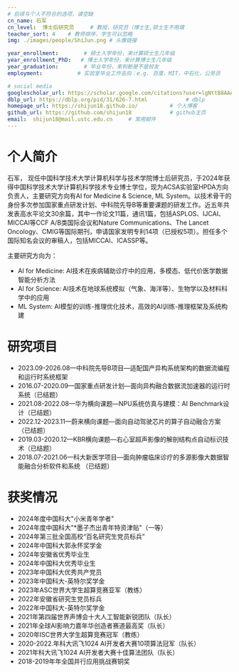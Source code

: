 ```yaml
---
# 后续与个人不符合的选项，请空缺
cn_name: 石军
cn_level:  博士后研究员     # 教授，研究员（博士生,硕士生不用填
teacher_sort: 4    # 教师排序，学生可以忽略
img: ./images/people/ShiJun.png # 头像链接

year_enrollment:        # 硕士入学年份，来计算硕士生几年级
year_enrollment_PhD:   # 博士入学年份，来计算博士生几年级
year_graduation:        # 毕业年份，来判断是不是校友
employment:           # 实验室毕业工作去向：e.g. 百度，MIT，中石化，公务员

# social media
googlescholar_url: https://scholar.google.com/citations?user=lgNttB8AAAAJ&hl=zh-CN         # googlescholar
dblp_url: https://dblp.org/pid/31/626-7.html            # dblp
homepage_url: https://shijun18.github.io/          # 个人博客
github_url: https://github.com/shijun18            # github主页
email:  shijun18@mail.ustc.edu.cn     # 常用邮件
---
```


# 个人简介

石军， 现任中国科学技术大学计算机科学与技术学院博士后研究员，于2024年获得中国科学技术大学计算机科学技术专业博士学位，现为ACSA实验室HPDA方向负责人，主要研究方向有AI for Medicine & Science, ML System。以技术骨干的身份多次参加国家重点研发计划、中科院先导B等重要课题的研发工作。近五年共发表高水平论文30余篇，其中一作论文11篇，通讯1篇，包括ASPLOS、IJCAI、MICCAI等CCF A/B类国际会议和Nature Communications、The Lancet Oncology、CMIG等国际期刊，申请国家发明专利14项（已授权5项）。担任多个国际知名会议的审稿人，包括MICCAI、ICASSP等。

主要研究方向为：

- AI for Medicine: AI技术在疾病辅助诊疗中的应用，多模态、低代价医学数据智能分析方法
- AI for Science: AI技术在地球系统模拟（气象、海洋等）、生物学以及材料科学中的应用
- ML System: AI模型的训练-推理优化技术，高效的AI训练-推理框架及系统构建

# 研究项目

* 2023.09-2026.08—中科院先导B项目—适配国产异构系统架构的数据流编程和运行时系统框架
* 2016.07-2020.09—国家重点研发计划—面向异构融合数据流加速器的运行时系统（已结题）
* 2021.08-2022.08—华为横向课题—NPU系统仿真与建模：AI Benchmark设计（已结题）
* 2022.12-2023.11—蔚来横向课题—面向自动驾驶芯片的算子自动融合方案（已结题）
* 2019.03-2020.12—KBR横向课题—右心室超声影像的解剖结构点自动标识技术（已结题）
* 2018.07-2021.06—科大新医学项目—面向肿瘤临床诊疗的多源影像大数据智能融合分析软件和系统 （已结题）


# 获奖情况

* 2024年度中国科大"小米青年学者"
* 2024年度中国科大"*墨子杰出青年特资津贴"（一等）
* 2024年第三批全国高校“百名研究生党员标兵”  
* 2024年中国科大郭永怀奖学金
* 2024年安徽省优秀毕业生
* 2024年中国科大优秀毕业生
* 2023年中国科大优秀共产党员
* 2023年中国科大-英特尔奖学金
* 2023年ASC世界大学生超算竞赛亚军（教练）
* 2022年安徽省研究生党员标兵
* 2022年中国科大-英特尔奖学金
* 2021年第四届世界声博会十大人工智能新锐团队（队长）
* 2021年全球AI影响力嘉年华创造者赛道最高奖（队长）
* 2020年ISC世界大学生超算竞赛冠军（教练）
* 2020-2022.年科大讯飞1024 AI开发者大赛10项算法冠军（队长）
* 2021年科大讯飞1024 AI开发者大赛十佳算法团队（队长）
* 2018-2019年年全国并行应用挑战赛铜奖
